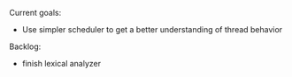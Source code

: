 

Current goals:
- Use simpler scheduler to get a better understanding of thread behavior

Backlog:
- finish lexical analyzer
